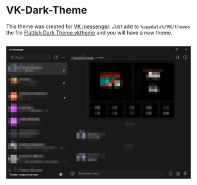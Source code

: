 # VK-Dark-Theme
This theme was created for [VK messenger](https://vk.com/messenger).
Just add to `%appdata%/VK/themes` the file [Flattish Dark Theme.vktheme](https://github.com/vasilyvaganov/VK-Dark-Theme/blob/main/Flattish%20Dark%20Theme.vktheme) and you will have a new theme.
## ![Image alt](https://github.com/vasilyvaganov/VK-Dark-Theme/blob/main/Preview.png)
